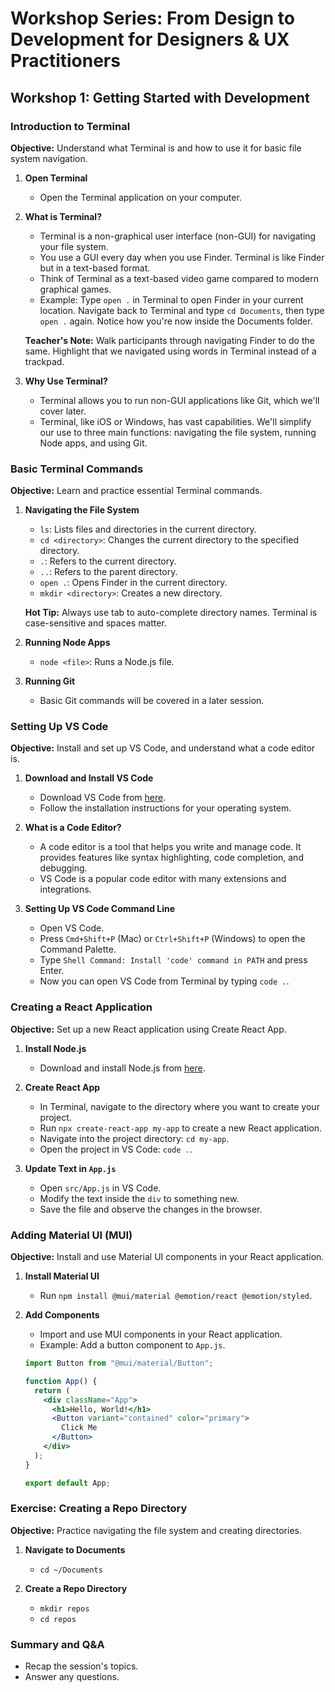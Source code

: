 # Workshop Series: From Design to Development for Designers & UX Practitioners

## Workshop 1: Getting Started with Development

### Introduction to Terminal

**Objective:** Understand what Terminal is and how to use it for basic file system navigation.

1. **Open Terminal**

   - Open the Terminal application on your computer.

2. **What is Terminal?**

   - Terminal is a non-graphical user interface (non-GUI) for navigating your file system.
   - You use a GUI every day when you use Finder. Terminal is like Finder but in a text-based format.
   - Think of Terminal as a text-based video game compared to modern graphical games.
   - Example: Type `open .` in Terminal to open Finder in your current location. Navigate back to Terminal and type `cd Documents`, then type `open .` again. Notice how you're now inside the Documents folder.

   **Teacher's Note:** Walk participants through navigating Finder to do the same. Highlight that we navigated using words in Terminal instead of a trackpad.

3. **Why Use Terminal?**
   - Terminal allows you to run non-GUI applications like Git, which we'll cover later.
   - Terminal, like iOS or Windows, has vast capabilities. We'll simplify our use to three main functions: navigating the file system, running Node apps, and using Git.

### Basic Terminal Commands

**Objective:** Learn and practice essential Terminal commands.

1. **Navigating the File System**

   - `ls`: Lists files and directories in the current directory.
   - `cd <directory>`: Changes the current directory to the specified directory.
   - `.`: Refers to the current directory.
   - `..`: Refers to the parent directory.
   - `open .`: Opens Finder in the current directory.
   - `mkdir <directory>`: Creates a new directory.

   **Hot Tip:** Always use tab to auto-complete directory names. Terminal is case-sensitive and spaces matter.

2. **Running Node Apps**

   - `node <file>`: Runs a Node.js file.

3. **Running Git**
   - Basic Git commands will be covered in a later session.

### Setting Up VS Code

**Objective:** Install and set up VS Code, and understand what a code editor is.

1. **Download and Install VS Code**

   - Download VS Code from [here](https://code.visualstudio.com/).
   - Follow the installation instructions for your operating system.

2. **What is a Code Editor?**

   - A code editor is a tool that helps you write and manage code. It provides features like syntax highlighting, code completion, and debugging.
   - VS Code is a popular code editor with many extensions and integrations.

3. **Setting Up VS Code Command Line**
   - Open VS Code.
   - Press `Cmd+Shift+P` (Mac) or `Ctrl+Shift+P` (Windows) to open the Command Palette.
   - Type `Shell Command: Install 'code' command in PATH` and press Enter.
   - Now you can open VS Code from Terminal by typing `code .`.

### Creating a React Application

**Objective:** Set up a new React application using Create React App.

1. **Install Node.js**

   - Download and install Node.js from [here](https://nodejs.org/).

2. **Create React App**

   - In Terminal, navigate to the directory where you want to create your project.
   - Run `npx create-react-app my-app` to create a new React application.
   - Navigate into the project directory: `cd my-app`.
   - Open the project in VS Code: `code .`.

3. **Update Text in `App.js`**
   - Open `src/App.js` in VS Code.
   - Modify the text inside the `div` to something new.
   - Save the file and observe the changes in the browser.

### Adding Material UI (MUI)

**Objective:** Install and use Material UI components in your React application.

1. **Install Material UI**

   - Run `npm install @mui/material @emotion/react @emotion/styled`.

2. **Add Components**

   - Import and use MUI components in your React application.
   - Example: Add a button component to `App.js`.

   ```jsx
   import Button from "@mui/material/Button";

   function App() {
     return (
       <div className="App">
         <h1>Hello, World!</h1>
         <Button variant="contained" color="primary">
           Click Me
         </Button>
       </div>
     );
   }

   export default App;
   ```

### Exercise: Creating a Repo Directory

**Objective:** Practice navigating the file system and creating directories.

1. **Navigate to Documents**

   - `cd ~/Documents`

2. **Create a Repo Directory**
   - `mkdir repos`
   - `cd repos`

### Summary and Q&A

- Recap the session's topics.
- Answer any questions.
